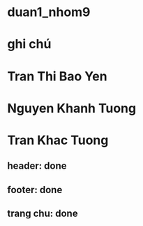 # duan1_nhom9
# ghi chú
# Tran Thi Bao Yen


# Nguyen Khanh Tuong
# Tran Khac Tuong
## header: done
## footer: done
## trang chu: done


